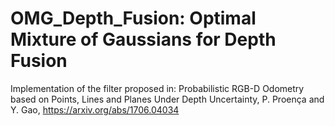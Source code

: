 # OMG_Depth_Fusion: Optimal Mixture of Gaussians for Depth Fusion
Implementation of the filter proposed in:
Probabilistic RGB-D Odometry based on Points, Lines and Planes Under Depth Uncertainty, P. Proença and Y. Gao, https://arxiv.org/abs/1706.04034
